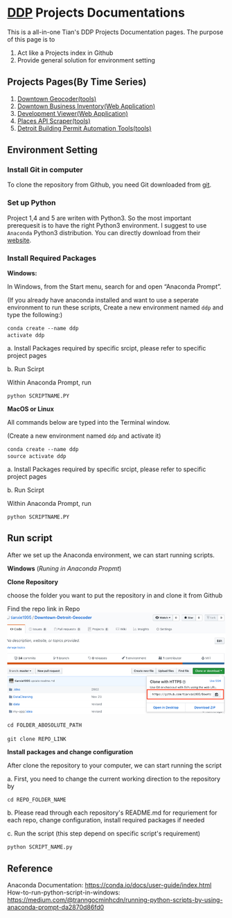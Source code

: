 # [DDP](http://www.downtowndetroit.org) Projects Documentations

This is a all-in-one Tian's DDP Projects Documentation pages. The purpose of this page is to

1. Act like a Projects index in Github
2. Provide general solution for environment setting

## Projects Pages(By Time Series)

1. [Downtown Geocoder(tools)](https://github.com/tianxie1995/Downtown-Detroit-Geocoder)
2. [Downtown Business Inventory(Web Application)](https://tianxie1995.github.io/ddp-business-inventory-arcgis/)
3. [Development Viewer(Web Application)](https://tianxie1995.github.io/ddp-business-inventory-arcgis/development)
4. [Places API Scraper(tools)](https://github.com/tianxie1995/google-places-scrapy)
5. [Detroit Building Permit Automation Tools(tools)](https://github.com/tianxie1995/ddp-building-permit)

## Environment Setting
### Install Git in computer

To clone the repository from Github, you need Git downloaded from [git](https://git-scm.com/downloads).

### Set up Python

Project 1,4 and 5 are writen with Python3. So the most important prerequesit is to have the right Python3 environment. I suggest to use `Anaconda` Python3 distribution. You can directly download from their [website](https://www.anaconda.com/).

### Install Required Packages

**Windows:**


In Windows, from the Start menu, search for and open “Anaconda Prompt”.

(If you already have anaconda installed and want to use a seperate environment to run these scripts, Create a new environment named `ddp` and type the following:)

```
conda create --name ddp
activate ddp
```

a. Install Packages required by specific srcipt, please refer to specific project pages

b. Run Scirpt

Within Anaconda Prompt, run

```
python SCRIPTNAME.PY
```

**MacOS or Linux**

All commands below are typed into the Terminal window.

(Create a new environment named `ddp` and activate it)

```
conda create --name ddp
source activate ddp
```

a. Install Packages required by specific srcipt, please refer to specific project pages

b. Run Scirpt

Within Anaconda Prompt, run

```
python SCRIPTNAME.PY
```

## Run script

After we set up the Anaconda environment, we can start running scripts.

**Windows** (_Runing in Anaconda Propmt_)

**Clone Repository**

choose the folder you want to put the repository in and clone it from Github

Find the repo link in Repo
![img](repoLink.png)

```
cd FOLDER_ABOSOLUTE_PATH

git clone REPO_LINK
```

**Install packages and change configuration**

After clone the repository to your computer, we can start running the script

a. First, you need to change the current working direction to the repository by

```
cd REPO_FOLDER_NAME
```

b. Please read through each repository's README.md for requriement for each repo, change configuration, install required packages if needed

c. Run the script (this step depend on specific script's requirement)

```
python SCRIPT_NAME.py
```
## Reference 
Anaconda Documentation: https://conda.io/docs/user-guide/index.html
How-to-run-python-script-in-windows: https://medium.com/@tranngocminhcdn/running-python-scripts-by-using-anaconda-prompt-da2870d86fd0
